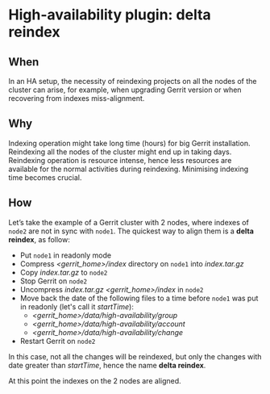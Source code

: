 # High-availability plugin: delta reindex

## When

In an HA setup, the necessity of reindexing projects on all the nodes of the cluster
can arise, for example, when upgrading Gerrit version or when recovering from
indexes miss-alignment.

## Why

Indexing operation might take long time (hours) for big Gerrit installation.
Reindexing all the nodes of the cluster might end up in taking days. Reindexing
operation is resource intense, hence less resources are available for the normal
activities during reindexing. Minimising indexing time becomes crucial.

## How

Let’s take the example of a Gerrit cluster with 2 nodes, where indexes of `node2`
are not in sync with `node1`. The quickest way to align them is a **delta reindex**,
as follow:
* Put `node1` in readonly mode
* Compress *<gerrit_home>/index* directory on `node1` into *index.tar.gz*
* Copy *index.tar.gz* to `node2`
* Stop Gerrit on `node2`
* Uncompress *index.tar.gz* *<gerrit_home>/index* in `node2`
* Move back the date of the following files to a time before `node1` was put in
readonly (let's call it *startTime*):
    * *<gerrit_home>/data/high-availability/group*
    * *<gerrit_home>/data/high-availability/account*
    * *<gerrit_home>/data/high-availability/change*
* Restart Gerrit on `node2`

In this case, not all the changes will be reindexed, but only the changes with
date greater than *startTime*, hence the name **delta reindex**.

At this point the indexes on the 2 nodes are aligned.
